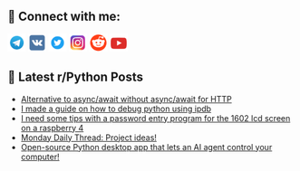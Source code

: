 ## 🔎 Connect with me:
[<img src="https://github.com/bullbesh/bullbesh/blob/main/images/Telegram.png" width="32" height="32" />](https://t.me/bullbesh)
[<img src="https://github.com/bullbesh/bullbesh/blob/main/images/VK.png" width="32" height="32" />](https://vk.com/bullbesh)
[<img src="https://github.com/bullbesh/bullbesh/blob/main/images/Twitter.png" width="32" height="32" />](https://twitter.com/bullbesh1)
[<img src="https://github.com/bullbesh/bullbesh/blob/main/images/Instagram.png" width="32" height="32" />](https://www.instagram.com/bullbesh)
[<img src="https://github.com/bullbesh/bullbesh/blob/main/images/Reddit.png" width="32" height="32" />](https://www.reddit.com/user/bullbesh)
[<img src="https://github.com/bullbesh/bullbesh/blob/main/images/YouTube.png" width="32" height="32" />](https://www.youtube.com/channel/UCtfjRs6uzgq5mfm8S06WTcg)

## 📕 Latest r/Python Posts
<!-- BLOG-POST-LIST:START -->
- [Alternative to async/await without async/await for HTTP](https://www.reddit.com/r/Python/comments/1gdxqsu/alternative_to_asyncawait_without_asyncawait_for/)
- [I made a guide on how to debug python using ipdb](https://www.reddit.com/r/Python/comments/1gdwo2h/i_made_a_guide_on_how_to_debug_python_using_ipdb/)
- [I need some tips with a password entry program for the 1602 lcd screen on a raspberry 4](https://www.reddit.com/r/Python/comments/1gdqbty/i_need_some_tips_with_a_password_entry_program/)
- [Monday Daily Thread: Project ideas!](https://www.reddit.com/r/Python/comments/1gdoyr5/monday_daily_thread_project_ideas/)
- [Open-source Python desktop app that lets an AI agent control your computer!](https://www.reddit.com/r/Python/comments/1gdkhcb/opensource_python_desktop_app_that_lets_an_ai/)
<!-- BLOG-POST-LIST:END -->
